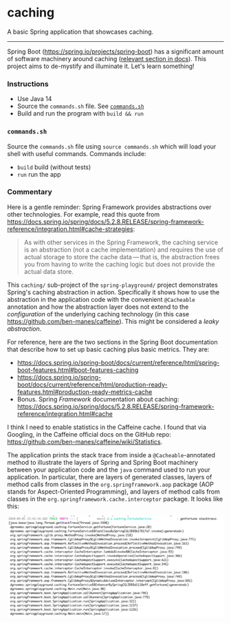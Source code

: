 # caching

A basic Spring application that showcases caching.

---

Spring Boot (<https://spring.io/projects/spring-boot>) has a significant amount of software machinery around caching ([relevant
section in docs](https://docs.spring.io/spring-boot/docs/current/reference/html/spring-boot-features.html#boot-features-caching)).
This project aims to de-mystify and illuminate it. Let's learn something!

### Instructions

* Use Java 14
* Source the `commands.sh` file. See [`commands.sh`](#commandssh)
* Build and run the program with `build && run`

### `commands.sh`

Source the `commands.sh` file using `source commands.sh` which will load your shell with useful commands. Commands
include:

  * `build` build (without tests)
  * `run` run the app

### Commentary

Here is a gentle reminder: Spring Framework provides abstractions over other technologies. For example, read this quote
from <https://docs.spring.io/spring/docs/5.2.8.RELEASE/spring-framework-reference/integration.html#cache-strategies>:

>As with other services in the Spring Framework, the caching service is an abstraction (not a cache implementation) and requires the use of actual storage to store the cache data — that is, the abstraction frees you from having to write the caching logic but does not provide the actual data store.  

This `caching/` sub-project of the `spring-playground/` project demonstrates Spring's caching abstraction in action.
Specifically it shows how to use the abstraction in the application code with the convenient `@Cacheable` annotation and
how the abstraction layer does not extend to the *configuration* of the underlying caching technology (in this case
<https://github.com/ben-manes/caffeine>). This might be considered a *leaky abstraction*.

For reference, here are the two sections in the Spring Boot documentation that describe how to set up basic caching plus
basic metrics. They are:

* <https://docs.spring.io/spring-boot/docs/current/reference/html/spring-boot-features.html#boot-features-caching>
* <https://docs.spring.io/spring-boot/docs/current/reference/html/production-ready-features.html#production-ready-metrics-cache>
* Bonus. Spring *Framework* documentation about caching: <https://docs.spring.io/spring/docs/5.2.8.RELEASE/spring-framework-reference/integration.html#cache>

I think I need to enable statistics in the Caffeine cache. I found that via Googling, in the Caffeine official docs on
the GitHub repo: <https://github.com/ben-manes/caffeine/wiki/Statistics>. 

The application prints the stack trace from inside a `@Cacheable`-annotated method to illustrate the layers of Spring
and Spring Boot machinery between your application code and the `java` command used to run your application. In
particular, there are layers of generated classes, layers of method calls from classes in the `org.springframework.aop`
package (AOP stands for Aspect-Oriented Programming), and layers of method calls from classes in the `org.springframework.cache.interceptor`
package. It looks like this:

![stack trace](screenshots/stack-trace.png)
